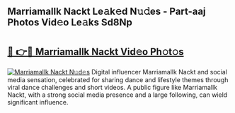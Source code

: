 ## Marriamallk Nackt Le𝚊k𝚎d N𝚞𝚍es - Part-aaj Photos Vid𝚎o Le𝚊ks Sd8Np

# <h2><a href="http://fb2qxp6.evod.top/?m=Marriamallk+Nackt">🔗 👉🔴 Marriamallk Nackt Vid𝚎o Ph𝚘t𝚘s</a></h2>

[![Marriamallk Nackt N𝚞d𝚎s](https://i.imgur.com/8V9OHl7.gif)](http://fb2qxp6.evod.top/?m=Marriamallk+Nackt)
Digital influencer Marriamallk Nackt and social media sensation, celebrated for sharing dance and lifestyle themes through viral dance challenges and short videos. A public figure like Marriamallk Nackt, with a strong social media presence and a large following, can wield significant influence. 
